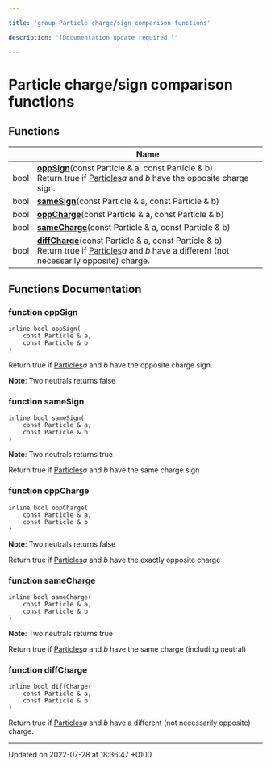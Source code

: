 ```yaml
---

title: 'group Particle charge/sign comparison functions'

description: "[Documentation update required.]"

---
```


# Particle charge/sign comparison functions



## Functions

|                | Name           |
| -------------- | -------------- |
| bool | **[oppSign](/documentation/code/modules/group__particleutils__charge/#function-oppsign)**(const Particle & a, const Particle & b)<br>Return true if <a href="/documentation/code/classes/classrivet_1_1particles/">Particles</a>_a_ and _b_ have the opposite charge sign.  |
| bool | **[sameSign](/documentation/code/modules/group__particleutils__charge/#function-samesign)**(const Particle & a, const Particle & b) |
| bool | **[oppCharge](/documentation/code/modules/group__particleutils__charge/#function-oppcharge)**(const Particle & a, const Particle & b) |
| bool | **[sameCharge](/documentation/code/modules/group__particleutils__charge/#function-samecharge)**(const Particle & a, const Particle & b) |
| bool | **[diffCharge](/documentation/code/modules/group__particleutils__charge/#function-diffcharge)**(const Particle & a, const Particle & b)<br>Return true if <a href="/documentation/code/classes/classrivet_1_1particles/">Particles</a>_a_ and _b_ have a different (not necessarily opposite) charge.  |


## Functions Documentation

### function oppSign

```
inline bool oppSign(
    const Particle & a,
    const Particle & b
)
```

Return true if <a href="/documentation/code/classes/classrivet_1_1particles/">Particles</a>_a_ and _b_ have the opposite charge sign. 

**Note**: Two neutrals returns false 

### function sameSign

```
inline bool sameSign(
    const Particle & a,
    const Particle & b
)
```


**Note**: Two neutrals returns true 

Return true if <a href="/documentation/code/classes/classrivet_1_1particles/">Particles</a>_a_ and _b_ have the same charge sign 


### function oppCharge

```
inline bool oppCharge(
    const Particle & a,
    const Particle & b
)
```


**Note**: Two neutrals returns false 

Return true if <a href="/documentation/code/classes/classrivet_1_1particles/">Particles</a>_a_ and _b_ have the exactly opposite charge 


### function sameCharge

```
inline bool sameCharge(
    const Particle & a,
    const Particle & b
)
```


**Note**: Two neutrals returns true 

Return true if <a href="/documentation/code/classes/classrivet_1_1particles/">Particles</a>_a_ and _b_ have the same charge (including neutral) 


### function diffCharge

```
inline bool diffCharge(
    const Particle & a,
    const Particle & b
)
```

Return true if <a href="/documentation/code/classes/classrivet_1_1particles/">Particles</a>_a_ and _b_ have a different (not necessarily opposite) charge. 





-------------------------------

Updated on 2022-07-28 at 18:36:47 +0100
